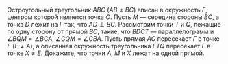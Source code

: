 Остроугольный треугольник $ABC$ $(AB \neq BC)$ вписан в окружность $\Gamma$, центром которой является точка $O$. Пусть $M$ — середина стороны $BC$, а точка $D$ лежит на $\Gamma$ так, что $AD \perp BC.$ Рассмотрим точки $T$ и $Q$, лежащие по одну сторону от прямой $BC$, такие, что   $BDCT$ — параллелограмм и $\angle BQM=\angle BCA,$ $\angle CQM=\angle CBA.$ Пусть прямая $AO$ пересекает $\Gamma$ в точке $E$ $(E \neq A)$, а описанная окружность треугольника $ETQ$ пересекает $\Gamma$ в точке $X \neq E.$ Докажите, что точки $A$, $M$ и $X$ лежат на одной прямой.